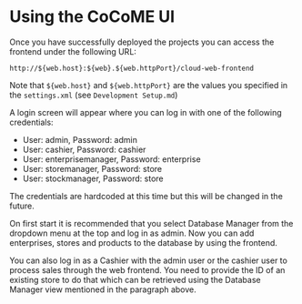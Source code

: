 # Using the CoCoME UI

Once you have successfully deployed the projects you can access the 
frontend under the following URL:

`http://${web.host}:${web}.${web.httpPort}/cloud-web-frontend`

Note that `${web.host}` and `${web.httpPort}` are the values you
specified in the `settings.xml` (see `Development Setup.md`)

A login screen will appear where you can log in with one of 
the following credentials:

- User: admin, Password: admin
- User: cashier, Password: cashier
- User: enterprisemanager, Password: enterprise
- User: storemanager, Password: store
- User: stockmanager, Password: store

The credentials are hardcoded at this time but this will be 
changed in the future.

On first start it is recommended that you select Database Manager 
from the dropdown menu at the top and log in as admin. Now you 
can add enterprises, stores and products to the database by using 
the frontend.

You can also log in as a Cashier with the admin user or the 
cashier user to process sales through the web frontend. 
You need to provide the ID of an existing store to do that
which can be retrieved using the Database Manager view mentioned 
in the paragraph above.

